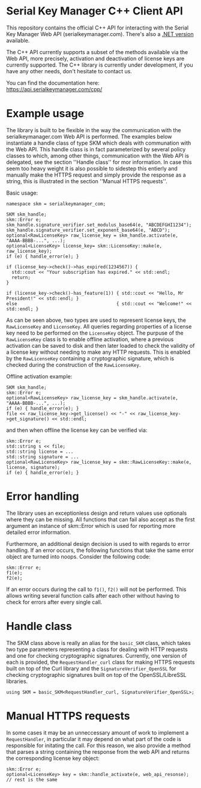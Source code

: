 Serial Key Manager C++ Client API
===============================

This repository contains the official C++ API for interacting with the Serial Key Manager Web API (serialkeymanager.com). There's also a [.NET version](https://github.com/SerialKeyManager/SKGL-Extension-for-dot-NET) available.

The C++ API currently supports a subset of the methods available via the Web API, more
precisely, activation and deactivation of license keys are currently supported.
The C++ library is currently under development, if you have any other needs, don't hesitate
to contact us.

You can find the documentation here: https://api.serialkeymanager.com/cpp/

Example usage
=============

The library is built to be flexible in the way the communication with the serialkeymanager.com
Web API is performed. The examples below instantiate a handle class of type SKM which deals
with communation with the Web API. This handle class is in fact parameterized by several policy
classes to which, among other things, communication with the Web API is delegated, see the section
''Handle class'' for mor information.  In case this seem too heavy weight it is also possible to
sidestep this entierly and manually make the HTTPS request and simply provide the response as a
string, this is illustrated in the section ''Manual HTTPS requests''.

Basic usage:

    namespace skm = serialkeymanager_com;

    SKM skm_handle;
    skm::Error e;
    skm_handle.signature_verifier.set_modulus_base64(e, "ABCDEFGHI1234");
    skm_handle.signature_verifier.set_exponent_base64(e, "ABCD");
    optional<RawLicenseKey> raw_license_key = skm_handle.activate(e, "AAAA-BBBB-...", ...);
    optional<LicenseKey> license_key= skm::LicenseKey::make(e, raw_license_key);
    if (e) { handle_error(e); }

    if (license_key->check()->has_expired(1234567)) {
      std::cout << "Your subscription has expired." << std::endl;
      return;
    }

    if (license_key->check()-has_feature(1)) { std::cout << "Hello, Mr President!" << std::endl; }
    else                                     { std::cout << "Welcome!" << std::endl; }

As can be seen above, two types are used to represent license keys, the `RawLicenseKey` and
`LicenseKey`. All queries regarding properties of a license key need to be performed on the
`LicenseKey` object. The purpuse of the `RawLicenseKey` class is to enable offline activation,
where a previous activation can be saved to disk and then later loaded to check the
validity of a license key without needing to make any HTTP requests. This is enabled by the
`RawLicenseKey` containing a cryptographic signature, which is checked during the construction
of the `RawLicenseKey`.

Offline activation example:

    SKM skm_handle;
    skm::Error e;
    optional<RawLicenseKey> raw_license_key = skm_handle.activate(e, "AAAA-BBBB-...", ...);
    if (e) { handle_error(e); }
    file << raw_license_key->get_license() << "-" << raw_license_key->get_signature() << std::endl;

and then when offline the license key can be verified via:

    skm::Error e;
    std::string s << file;
    std::string license = ...
    std::string signature = ...
    optional<RawLicenseKey> raw_license_key = skm::RawLicenseKey::make(e, license, signature);
    if (e) { handle_error(e); }

Error handling
==============

The library uses an exceptionless design and return values use optionals where they can be missing.
All functions that can fail also accept as the first argument an instance of skm::Error which
is used for reporting more detailed error information.

Furthermore, an additional design decision is used to with regards to error handling. If an
error occurs, the following functions that take the same error object are turned into noops.
Consider the following code:

    skm::Error e;
    f1(e);
    f2(e);

If an error occurs during the call to `f1()`, `f2()` will not be performed. This allows writing
several function calls after each other without having to check for errors after
every single call.

Handle class
============

The SKM class above is really an alias for the `basic_SKM` class, which takes two type parameters
representing a class for dealing with HTTP requests and one for checking cryptographic signatures.
Currently, one version of each is provided, the `RequestHandler_curl` class for making HTTPS requests
built on top of the Curl library and the `SignatureVerifier_OpenSSL` for checking cryptographic
signatures built on top of the OpenSSL/LibreSSL libraries.

    using SKM = basic_SKM<RequestHandler_curl, SignatureVerifier_OpenSSL>;

Manual HTTPS requests
=====================

In some cases it may be an unneccessary amount of work to implement a `RequestHandler`, in
particular it may depend on what part of the code is responsible for initating the call.
For this reason, we also provide a method that parses a string containing the response
from the web API and returns the corresponding license key object:

    skm::Error e;
    optional<LicenseKey> key = skm::handle_activate(e, web_api_resonse);
    // rest is the same